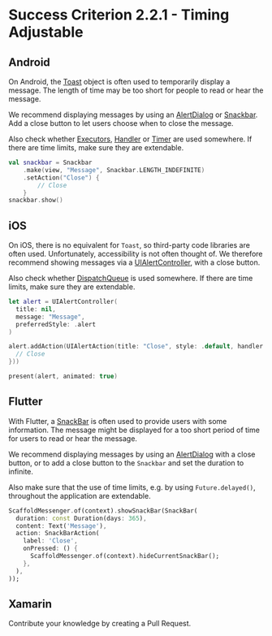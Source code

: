 # Success Criterion 2.2.1 - Timing Adjustable
## Android

On Android, the [Toast](https://developer.android.com/reference/android/widget/Toast) object is often used to temporarily display a message. The length of time may be too short for people to read or hear the message.

We recommend displaying messages by using an [AlertDialog](https://developer.android.com/reference/androidx/appcompat/app/AlertDialog) or [Snackbar](https://developer.android.com/reference/com/google/android/material/snackbar/Snackbar). Add a close button to let users choose when to close the message.

Also check whether [Executors](https://developer.android.com/reference/java/util/concurrent/Executors), [Handler](https://developer.android.com/reference/android/os/Handler) or [Timer](https://developer.android.com/reference/java/util/Timer) are used somewhere. If there are time limits, make sure they are extendable.

```kotlin
val snackbar = Snackbar
    .make(view, "Message", Snackbar.LENGTH_INDEFINITE)
    .setAction("Close") {
        // Close
    }
snackbar.show()
```
## iOS

On iOS, there is no equivalent for `Toast`, so third-party code libraries are often used. Unfortunately, accessibility is not often thought of. We therefore recommend showing messages via a [UIAlertController](https://developer.apple.com/documentation/uikit/uialertcontroller), with a close button.

Also check whether [DispatchQueue](https://developer.apple.com/documentation/dispatch/dispatchqueue) is used somewhere. If there are time limits, make sure they are extendable.

```swift
let alert = UIAlertController(
  title: nil, 
  message: "Message", 
  preferredStyle: .alert
)

alert.addAction(UIAlertAction(title: "Close", style: .default, handler: { action in
  // Close
}))

present(alert, animated: true)
```
## Flutter

With Flutter, a [SnackBar](https://api.flutter.dev/flutter/material/SnackBar-class.html) is often used to provide users with some information. The message might be displayed for a too short period of time for users to read or hear the message.

We recommend displaying messages by using an [AlertDialog](https://api.flutter.dev/flutter/material/AlertDialog-class.html) with a close button, or to add a close button to the `Snackbar` and set the duration to infinite.

Also make sure that the use of time limits, e.g. by using `Future.delayed()`, throughout the application are extendable.

```dart
ScaffoldMessenger.of(context).showSnackBar(SnackBar(
  duration: const Duration(days: 365),
  content: Text('Message'),
  action: SnackBarAction(
    label: 'Close',
    onPressed: () {
      ScaffoldMessenger.of(context).hideCurrentSnackBar();
    },
  ),
));
```
## Xamarin

Contribute your knowledge by creating a Pull Request.

